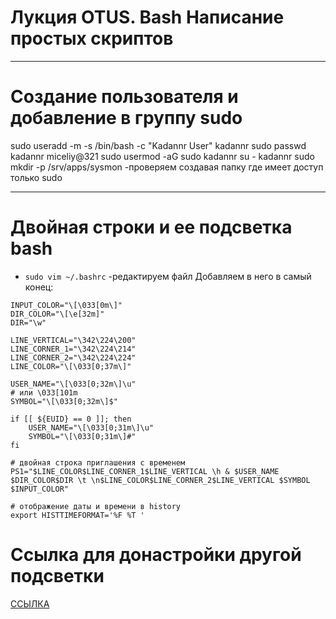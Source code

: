 # Лукция OTUS. Bash Написание простых скриптов

 

----
# Создание пользователя и добавление в группу sudo
sudo useradd -m -s /bin/bash -c "Kadannr User" kadannr
sudo passwd kadannr
	miceliy@321
sudo usermod -aG sudo kadannr
su - kadannr
sudo mkdir -p /srv/apps/sysmon -проверяем создавая папку где имеет доступ только sudo

----
# Двойная строки и ее подсветка bash
* `sudo vim ~/.bashrc` -редактируем файл
Добавляем в него в самый конец:
```
INPUT_COLOR="\[\033[0m\]"
DIR_COLOR="\[\e[32m]"
DIR="\w"

LINE_VERTICAL="\342\224\200"
LINE_CORNER_1="\342\224\214"
LINE_CORNER_2="\342\224\224"
LINE_COLOR="\[\033[0;37m\]"

USER_NAME="\[\033[0;32m\]\u"
# или \033[101m
SYMBOL="\[\033[0;32m\]$"

if [[ ${EUID} == 0 ]]; then
    USER_NAME="\[\033[0;31m\]\u"
    SYMBOL="\[\033[0;31m\]#"
fi

# двойная строка приглашения с временем
PS1="$LINE_COLOR$LINE_CORNER_1$LINE_VERTICAL \h & $USER_NAME $DIR_COLOR$DIR \t \n$LINE_COLOR$LINE_CORNER_2$LINE_VERTICAL $SYMBOL $INPUT_COLOR"

# отображение даты и времени в history
export HISTTIMEFORMAT='%F %T '

```
# Ссылка для донастройки другой подсветки
[ССЫЛКА](https://ziggi.org/cveta-v-terminale/)


